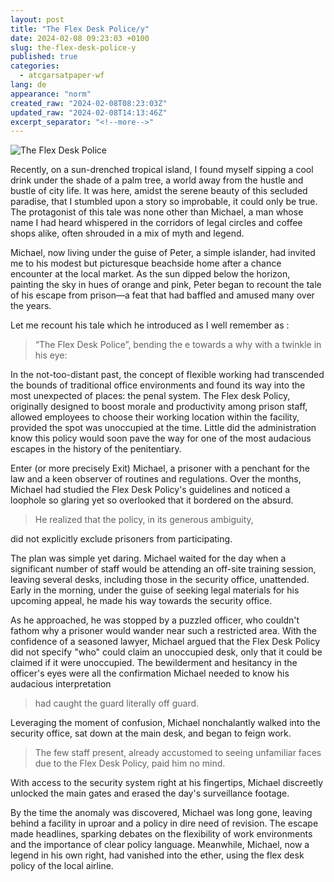 ```yaml
---
layout: post
title: "The Flex Desk Police/y"
date: 2024-02-08 09:23:03 +0100
slug: the-flex-desk-police-y
published: true
categories:
  - atcgarsatpaper-wf
lang: de
appearance: "norm"
created_raw: "2024-02-08T08:23:03Z"
updated_raw: "2024-02-08T14:13:46Z"
excerpt_separator: "<!--more-->"
---
```

![The Flex Desk Police](https://pxscdn.com/public/m/_v2/607467830790472239/7c649620b-69b6c5/vmOB38DPjEYf/vVAncyLWFESkDWrfoPSvWj6Oe1fP0tJrKAUJTsaQ.jpg)

Recently, on a sun-drenched tropical island, I found myself sipping a cool drink under the shade of a palm tree, a world away from the hustle and bustle of city life. It was here, amidst the serene beauty of this secluded paradise, that I stumbled upon a story so improbable, it could only be true. The protagonist of this tale was none other than Michael, a man whose name I had heard whispered in the corridors of legal circles and coffee shops alike, often shrouded in a mix of myth and legend.

Michael, now living under the guise of Peter, a simple islander, had invited me to his modest but picturesque beachside home after a chance encounter at the local market. As the sun dipped below the horizon, painting the sky in hues of orange and pink, Peter began to recount the tale of his escape from prison—a feat that had baffled and amused many over the years.

Let me recount his tale which he introduced as I well remember as : 

> “The Flex Desk Police”, bending the e towards a why with a twinkle in his eye:

In the not-too-distant past, the concept of flexible working had transcended the bounds of traditional office environments and found its way into the most unexpected of places: the penal system. The Flex desk Policy, originally designed to boost morale and productivity among prison staff, allowed employees to choose their working location within the facility, provided the spot was unoccupied at the time. Little did the administration know this policy would soon pave the way for one of the most audacious escapes in the history of the penitentiary.

Enter (or more precisely Exit) Michael, a prisoner with a penchant for the law and a keen observer of routines and regulations. Over the months, Michael had studied the Flex Desk Policy's guidelines and noticed a loophole so glaring yet so overlooked that it bordered on the absurd. 

> He realized that the policy, in its generous ambiguity, 

did not explicitly exclude prisoners from participating.

The plan was simple yet daring. Michael waited for the day when a significant number of staff would be attending an off-site training session, leaving several desks, including those in the security office, unattended. Early in the morning, under the guise of seeking legal materials for his upcoming appeal, he made his way towards the security office.

As he approached, he was stopped by a puzzled officer, who couldn't fathom why a prisoner would wander near such a restricted area. With the confidence of a seasoned lawyer, Michael argued that the Flex Desk Policy did not specify "who" could claim an unoccupied desk, only that it could be claimed if it were unoccupied. The bewilderment and hesitancy in the officer's eyes were all the confirmation Michael needed to know his audacious interpretation 

> had caught the guard literally off guard.

Leveraging the moment of confusion, Michael nonchalantly walked into the security office, sat down at the main desk, and began to feign work. 

> The few staff present, already accustomed to seeing unfamiliar faces due to the Flex Desk Policy, paid him no mind. 

With access to the security system right at his fingertips, Michael discreetly unlocked the main gates and erased the day's surveillance footage.

By the time the anomaly was discovered, Michael was long gone, leaving behind a facility in uproar and a policy in dire need of revision. The escape made headlines, sparking debates on the flexibility of work environments and the importance of clear policy language. Meanwhile, Michael, now a legend in his own right, had vanished into the ether, using the flex desk policy of the local airline.

